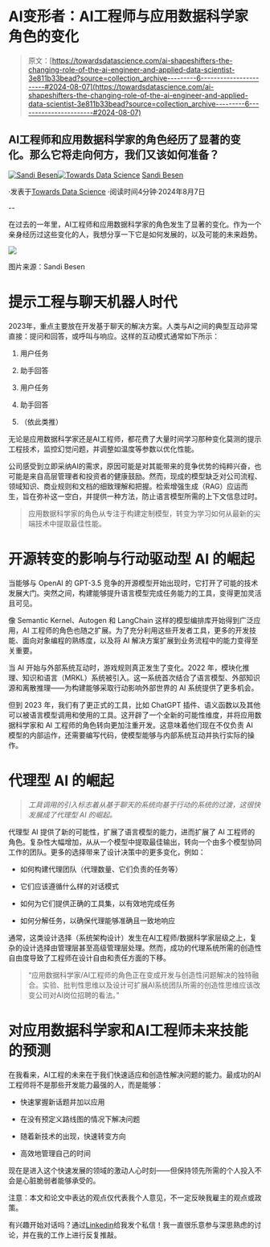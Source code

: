 # AI变形者：AI工程师与应用数据科学家角色的变化

> 原文：[https://towardsdatascience.com/ai-shapeshifters-the-changing-role-of-the-ai-engineer-and-applied-data-scientist-3e811b33bead?source=collection_archive---------6-----------------------#2024-08-07](https://towardsdatascience.com/ai-shapeshifters-the-changing-role-of-the-ai-engineer-and-applied-data-scientist-3e811b33bead?source=collection_archive---------6-----------------------#2024-08-07)

## AI工程师和应用数据科学家的角色经历了显著的变化。那么它将走向何方，我们又该如何准备？

[](https://medium.com/@sandibesen?source=post_page---byline--3e811b33bead--------------------------------)[![Sandi Besen](../Images/97361d97f50269f70b6621da2256bc29.png)](https://medium.com/@sandibesen?source=post_page---byline--3e811b33bead--------------------------------)[](https://towardsdatascience.com/?source=post_page---byline--3e811b33bead--------------------------------)[![Towards Data Science](../Images/a6ff2676ffcc0c7aad8aaf1d79379785.png)](https://towardsdatascience.com/?source=post_page---byline--3e811b33bead--------------------------------) [Sandi Besen](https://medium.com/@sandibesen?source=post_page---byline--3e811b33bead--------------------------------)

·发表于[Towards Data Science](https://towardsdatascience.com/?source=post_page---byline--3e811b33bead--------------------------------) ·阅读时间4分钟·2024年8月7日

--

在过去的一年里，AI工程师和应用数据科学家的角色发生了显著的变化。作为一个亲身经历过这些变化的人，我想分享一下它是如何发展的，以及可能的未来趋势。

![](../Images/06507817b7cb11146e462e457bf42357.png)

图片来源：Sandi Besen

# 提示工程与聊天机器人时代

2023年，重点主要放在开发基于聊天的解决方案。人类与AI之间的典型互动非常直接：提问和回答，或呼叫与响应。这样的互动模式通常如下所示：

1.  用户任务

1.  助手回答

1.  用户任务

1.  助手回答

1.  （依此类推）

无论是应用数据科学家还是AI工程师，都花费了大量时间学习那种变化莫测的提示工程技术，监控幻觉问题，并调整如温度等参数以优化性能。

公司感受到立即采纳AI的需求，原因可能是对其能带来的竞争优势的纯粹兴奋，也可能是来自高层管理者和投资者的健康鼓励。然而，现成的模型缺乏对公司流程、领域知识、商业规则和文档的细致理解和把握。检索增强生成（RAG）应运而生，旨在弥补这一空白，并提供一种方法，防止语言模型所需的上下文信息过时。

> 应用数据科学家的角色从专注于构建定制模型，转变为学习如何从最新的尖端技术中提取最佳性能。

# 开源转变的影响与行动驱动型 AI 的崛起

当能够与 OpenAI 的 GPT-3.5 竞争的开源模型开始出现时，它打开了可能的技术发展大门。突然之间，构建能够提升语言模型完成任务能力的工具，变得更加灵活且可见。

像 Semantic Kernel、Autogen 和 LangChain 这样的模型编排库开始得到广泛应用，AI 工程师的角色也随之扩展。为了充分利用这些开发者工具，更多的开发技能、面向对象编程的熟练度，以及将 AI 解决方案扩展到业务流程中的能力变得至关重要。

当 AI 开始与外部系统互动时，游戏规则真正发生了变化。2022 年，模块化推理、知识和语言（MRKL）系统被引入。这一系统首次结合了语言模型、外部知识源和离散推理——为构建能够采取行动影响外部世界的 AI 系统提供了更多机会。

但到 2023 年，我们有了更正式的工具，比如 ChatGPT 插件、语义函数以及其他可以被语言模型调用和使用的工具。这开辟了一个全新的可能性维度，并将应用数据科学家和 AI 工程师的角色转向更加注重开发。这意味着他们现在不仅负责 AI 模型的内部运作，还需要编写代码，使模型能够与内部系统互动并执行实际的操作。

# 代理型 AI 的崛起

> *工具调用的引入标志着从基于聊天的系统向基于行动的系统的过渡，这很快发展成了代理型 AI 的崛起。*

代理型 AI 提供了新的可能性，扩展了语言模型的能力，进而扩展了 AI 工程师的角色。复杂性大幅增加，从从一个模型中提取最佳输出，转向一个由多个模型协同工作的团队。更多的选择带来了设计决策中的更多变化，例如：

+   如何构建代理团队（代理数量、它们负责的任务等）

+   它们应该遵循什么样的对话模式

+   如何为它们提供正确的工具集，以有效地完成任务

+   如何分解任务，以确保代理能够准确且一致地响应

通常，这类设计选择（系统架构设计）发生在AI工程师/数据科学家层级之上，复杂的设计选择由管理层甚至高级管理层处理。然而，成功的代理系统所需的创造性自由度导致了工程师在设计自由和责任方面的下移。

> “应用数据科学家/AI工程师的角色正在变成开发与创造性问题解决的独特融合。实验、批判性思维以及设计可扩展AI系统团队所需的创造性思维应该改变公司对AI岗位招聘的看法。”

# 对应用数据科学家和AI工程师未来技能的预测

在我看来，AI工程的未来在于我们快速适应和创造性解决问题的能力。最成功的AI工程师将不是那些开发能力最强的人，而是能够：

+   快速掌握新话题并加以应用

+   在没有预定义路线图的情况下解决问题

+   随着新技术的出现，快速转变方向

+   高效地管理自己的时间

现在是进入这个快速发展的领域的激动人心时刻——但保持领先所需的个人投入不会是心脏脆弱者能够承受的。

注意：本文和论文中表达的观点仅代表我个人意见，不一定反映我雇主的观点或政策。

有兴趣开始对话吗？通过[Linkedin](https://www.linkedin.com/in/sandibesen/)给我发个私信！我一直很乐意参与深思熟虑的讨论，并在我的工作上进行反复推敲。
